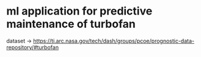 # ml application for predictive maintenance of turbofan

dataset -> https://ti.arc.nasa.gov/tech/dash/groups/pcoe/prognostic-data-repository/#turbofan
